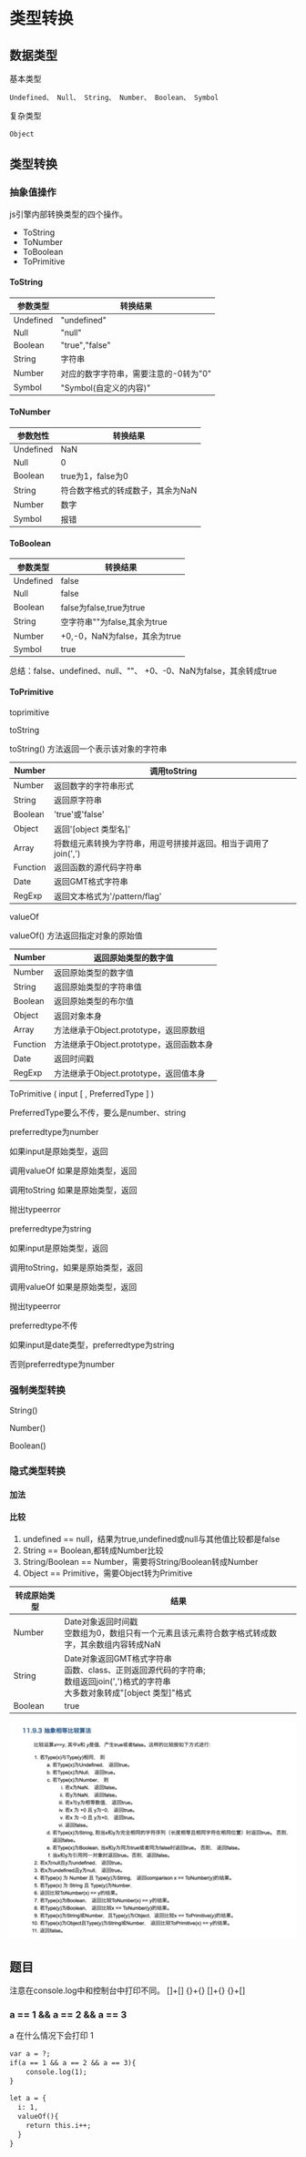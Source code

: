 # 类型转换
## 数据类型
基本类型
```
Undefined、 Null、 String、 Number、 Boolean、 Symbol 
```
复杂类型
```
Object
```

## 类型转换
### 抽象值操作

js引擎内部转换类型的四个操作。

* ToString
* ToNumber
* ToBoolean
* ToPrimitive

#### ToString

| 参数类型  | 转换结果                              |
| --------- | ------------------------------------- |
| Undefined | "undefined"                           |
| Null      | "null"                                |
| Boolean   | "true","false"                        |
| String    | 字符串                                |
| Number    | 对应的数字字符串，需要注意的-0转为"0" |
| Symbol    | "Symbol(自定义的内容)"                |



#### ToNumber

| 参数尅性  | 转换结果                          |
| --------- | --------------------------------- |
| Undefined | NaN                               |
| Null      | 0                                 |
| Boolean   | true为1，false为0                 |
| String    | 符合数字格式的转成数子，其余为NaN |
| Number    | 数字                              |
| Symbol    | 报错                              |



#### ToBoolean

| 参数类型  | 转换结果                      |
| --------- | ----------------------------- |
| Undefined | false                         |
| Null      | false                         |
| Boolean   | false为false,true为true       |
| String    | 空字符串""为false,其余为true  |
| Number    | +0,-0，NaN为false，其余为true |
| Symbol    | true                          |

总结：false、undefined、null、""、 +0、-0、NaN为false，其余转成true

#### ToPrimitive

toprimitive

toString

toString() 方法返回一个表示该对象的字符串

| Number   | 调用toString                                                 |
| -------- | ------------------------------------------------------------ |
| Number   | 返回数字的字符串形式                                         |
| String   | 返回原字符串                                                 |
| Boolean  | 'true'或'false'                                              |
| Object   | 返回'[object 类型名]'                                        |
| Array    | 将数组元素转换为字符串，用逗号拼接并返回。相当于调用了join(',') |
| Function | 返回函数的源代码字符串                                       |
| Date     | 返回GMT格式字符串                                            |
| RegExp   | 返回文本格式为'/pattern/flag'                                |

valueOf

valueOf() 方法返回指定对象的原始值

| Number   | 返回原始类型的数字值                     |
| -------- | ---------------------------------------- |
| Number   | 返回原始类型的数字值                     |
| String   | 返回原始类型的字符串值                   |
| Boolean  | 返回原始类型的布尔值                     |
| Object   | 返回对象本身                             |
| Array    | 方法继承于Object.prototype，返回原数组   |
| Function | 方法继承于Object.prototype，返回函数本身 |
| Date     | 返回时间戳                               |
| RegExp   | 方法继承于Object.prototype，返回值本身   |



ToPrimitive ( input [ , PreferredType ] )

PreferredType要么不传，要么是number、string



preferredtype为number

如果input是原始类型，返回

调用valueOf 如果是原始类型，返回

调用toString 如果是原始类型，返回

抛出typeerror



preferredtype为string

如果input是原始类型，返回

调用toString，如果是原始类型，返回

调用valueOf 如果是原始类型，返回

抛出typeerror



preferredtype不传

如果input是date类型，preferredtype为string

否则preferredtype为number



### 强制类型转换

String()

Number()

Boolean()

### 隐式类型转换

#### 加法

#### 比较

1. undefined == null，结果为true,undefined或null与其他值比较都是false
2. String == Boolean,都转成Number比较
3. String/Boolean == Number，需要将String/Boolean转成Number
4. Object == Primitive，需要Object转为Primitive







| 转成原始类型 | 结果                                                         |
| ------------ | ------------------------------------------------------------ |
| Number       | Date对象返回时间戳<br />空数组为0，数组只有一个元素且该元素符合数字格式转成数字，其余数组内容转成NaN |
| String       | Date对象返回GMT格式字符串<br />函数、class、正则返回源代码的字符串;<br />数组返回join(',')格式的字符串<br />大多数对象转成"[object 类型]"格式 |
| Boolean      | true                                                         |

![](../shortcut/js/type/1.png)

## 题目

注意在console.log中和控制台中打印不同。
[]+[]
{}+{}
[]+{}
{}+[]

### a == 1 && a == 2 && a == 3
 a 在什么情况下会打印 1
```
var a = ?;
if(a == 1 && a == 2 && a == 3){
 	console.log(1);
}
```

```
let a = {
  i: 1,
  valueOf(){
    return this.i++;
  }
}
```
